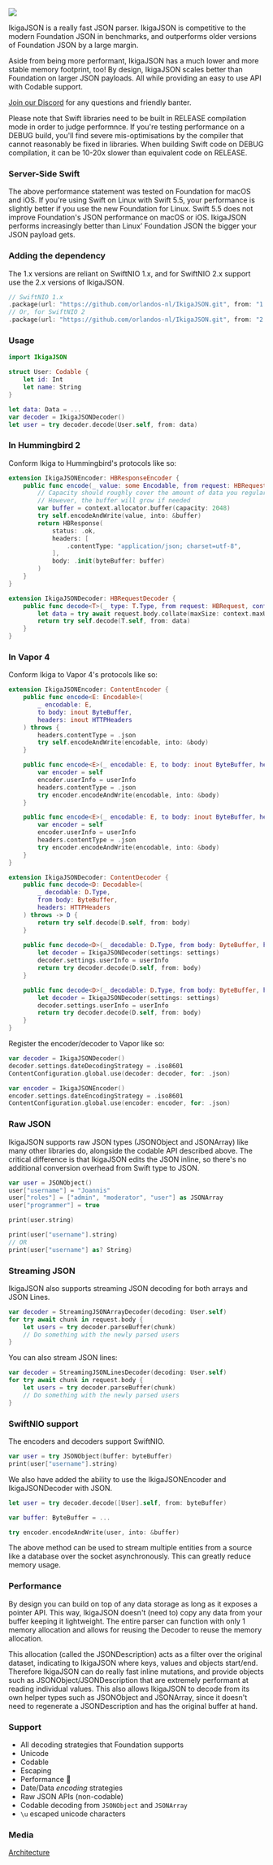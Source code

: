 <a href="https://unbeatable.software"><img src="./assets/IkigaJSON.png" /></a>

IkigaJSON is a really fast JSON parser. IkigaJSON is competitive to the modern Foundation JSON in benchmarks, and outperforms older versions of Foundation JSON by a large margin.

Aside from being more performant, IkigaJSON has a much lower and more stable memory footprint, too! By design, IkigaJSON scales better than Foundation on larger JSON payloads. All while providing an easy to use API with Codable support.

[Join our Discord](https://discord.gg/H6799jh) for any questions and friendly banter.

Please note that Swift libraries need to be built in RELEASE compilation mode in order to judge performnce. If you're testing performance on a DEBUG build, you'll find severe mis-optimisations by the compiler that cannot reasonably be fixed in libraries. When building Swift code on DEBUG compilation, it can be 10-20x slower than equivalent code on RELEASE.

### Server-Side Swift

The above performance statement was tested on Foundation for macOS and iOS. If you're using Swift on Linux with Swift 5.5, your performance is slightly better if you use the new Foundation for Linux. Swift 5.5 does not improve Foundation's JSON performance on macOS or iOS. IkigaJSON performs increasingly better than Linux’ Foundation JSON the bigger your JSON payload gets.

### Adding the dependency

The 1.x versions are reliant on SwiftNIO 1.x, and for SwiftNIO 2.x support use the 2.x versions of IkigaJSON.

```swift
// SwiftNIO 1.x
.package(url: "https://github.com/orlandos-nl/IkigaJSON.git", from: "1.0.0"),
// Or, for SwiftNIO 2
.package(url: "https://github.com/orlandos-nl/IkigaJSON.git", from: "2.0.0"),
```

### Usage

```swift
import IkigaJSON

struct User: Codable {
    let id: Int
    let name: String
}

let data: Data = ...
var decoder = IkigaJSONDecoder()
let user = try decoder.decode(User.self, from: data)
```

### In Hummingbird 2

Conform Ikiga to Hummingbird's protocols like so:

```swift
extension IkigaJSONEncoder: HBResponseEncoder {
    public func encode(_ value: some Encodable, from request: HBRequest, context: some HBBaseRequestContext) throws -> HBResponse {
        // Capacity should roughly cover the amount of data you regularly expect to encode
        // However, the buffer will grow if needed
        var buffer = context.allocator.buffer(capacity: 2048)
        try self.encodeAndWrite(value, into: &buffer)
        return HBResponse(
            status: .ok, 
            headers: [
                .contentType: "application/json; charset=utf-8",
            ], 
            body: .init(byteBuffer: buffer)
        )
    }
}

extension IkigaJSONDecoder: HBRequestDecoder {
    public func decode<T>(_ type: T.Type, from request: HBRequest, context: some HBBaseRequestContext) async throws -> T where T : Decodable {
        let data = try await request.body.collate(maxSize: context.maxUploadSize)
        return try self.decode(T.self, from: data)
    }
}
```

### In Vapor 4

Conform Ikiga to Vapor 4's protocols like so:

```swift
extension IkigaJSONEncoder: ContentEncoder {
    public func encode<E: Encodable>(
        _ encodable: E,
        to body: inout ByteBuffer,
        headers: inout HTTPHeaders
    ) throws {
        headers.contentType = .json
        try self.encodeAndWrite(encodable, into: &body)
    }

    public func encode<E>(_ encodable: E, to body: inout ByteBuffer, headers: inout HTTPHeaders, userInfo: [CodingUserInfoKey : Sendable]) throws where E : Encodable {
        var encoder = self
        encoder.userInfo = userInfo
        headers.contentType = .json
        try encoder.encodeAndWrite(encodable, into: &body)
    }

    public func encode<E>(_ encodable: E, to body: inout ByteBuffer, headers: inout HTTPHeaders, userInfo: [CodingUserInfoKey : Any]) throws where E : Encodable {
        var encoder = self
        encoder.userInfo = userInfo
        headers.contentType = .json
        try encoder.encodeAndWrite(encodable, into: &body)
    }
}

extension IkigaJSONDecoder: ContentDecoder {
    public func decode<D: Decodable>(
        _ decodable: D.Type,
        from body: ByteBuffer,
        headers: HTTPHeaders
    ) throws -> D {
        return try self.decode(D.self, from: body)
    }
    
    public func decode<D>(_ decodable: D.Type, from body: ByteBuffer, headers: HTTPHeaders, userInfo: [CodingUserInfoKey : Sendable]) throws -> D where D : Decodable {
        let decoder = IkigaJSONDecoder(settings: settings)
        decoder.settings.userInfo = userInfo
        return try decoder.decode(D.self, from: body)
    }

    public func decode<D>(_ decodable: D.Type, from body: ByteBuffer, headers: HTTPHeaders, userInfo: [CodingUserInfoKey : Any]) throws -> D where D : Decodable {
        let decoder = IkigaJSONDecoder(settings: settings)
        decoder.settings.userInfo = userInfo
        return try decoder.decode(D.self, from: body)
    }
}
```

Register the encoder/decoder to Vapor like so:

```swift
var decoder = IkigaJSONDecoder()
decoder.settings.dateDecodingStrategy = .iso8601
ContentConfiguration.global.use(decoder: decoder, for: .json)

var encoder = IkigaJSONEncoder()
encoder.settings.dateEncodingStrategy = .iso8601
ContentConfiguration.global.use(encoder: encoder, for: .json)
```

### Raw JSON

IkigaJSON supports raw JSON types (JSONObject and JSONArray) like many other libraries do, alongside the codable API described above. The critical difference is that IkigaJSON edits the JSON inline, so there's no additional conversion overhead from Swift type to JSON.

```swift
var user = JSONObject()
user["username"] = "Joannis"
user["roles"] = ["admin", "moderator", "user"] as JSONArray
user["programmer"] = true

print(user.string)

print(user["username"].string)
// OR
print(user["username"] as? String)
```

### Streaming JSON

IkigaJSON also supports streaming JSON decoding for both arrays and JSON Lines.

```swift
var decoder = StreamingJSONArrayDecoder(decoding: User.self)
for try await chunk in request.body {
    let users = try decoder.parseBuffer(chunk)
    // Do something with the newly parsed users
}
```

You can also stream JSON lines:

```swift
var decoder = StreamingJSONLinesDecoder(decoding: User.self)
for try await chunk in request.body {
    let users = try decoder.parseBuffer(chunk)
    // Do something with the newly parsed users
}
```



### SwiftNIO support

The encoders and decoders support SwiftNIO.

```swift
var user = try JSONObject(buffer: byteBuffer)
print(user["username"].string)
```

We also have added the ability to use the IkigaJSONEncoder and IkigaJSONDecoder with JSON.

```swift
let user = try decoder.decode([User].self, from: byteBuffer)
```

```swift
var buffer: ByteBuffer = ...

try encoder.encodeAndWrite(user, into: &buffer)
```

The above method can be used to stream multiple entities from a source like a database over the socket asynchronously. This can greatly reduce memory usage.

### Performance

By design you can build on top of any data storage as long as it exposes a pointer API. This way, IkigaJSON doesn't (need to) copy any data from your buffer keeping it lightweight. The entire parser can function with only 1 memory allocation and allows for reusing the Decoder to reuse the memory allocation.

This allocation (called the JSONDescription) acts as a filter over the original dataset, indicating to IkigaJSON where keys, values and objects start/end. Therefore IkigaJSON can do really fast inline mutations, and provide objects such as JSONObject/JSONDescription that are extremely performant at reading individual values. This also allows IkigaJSON to decode from its own helper types such as JSONObject and JSONArray, since it doesn't need to regenerate a JSONDescription and has the original buffer at hand.

### Support

- All decoding strategies that Foundation supports
- Unicode
- Codable
- Escaping
- Performance 🚀
- Date/Data _encoding_ strategies
- Raw JSON APIs (non-codable)
- Codable decoding from `JSONObject` and `JSONArray`
- `\u` escaped unicode characters

### Media

[Architecture](https://medium.com/@joannis.orlandos/the-road-to-very-fast-json-parsing-in-swift-4a0225c0313c)
